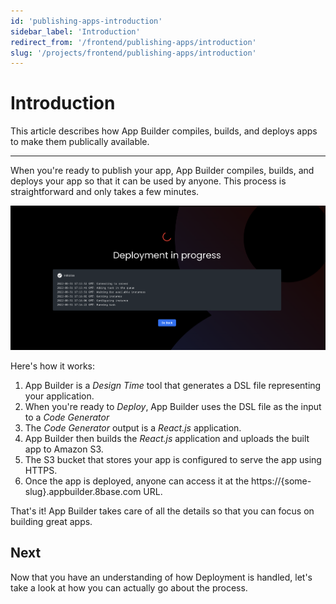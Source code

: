 ```yaml
---
id: 'publishing-apps-introduction'
sidebar_label: 'Introduction'
redirect_from: '/frontend/publishing-apps/introduction'
slug: '/projects/frontend/publishing-apps/introduction'
---
```


# Introduction

This article describes how App Builder compiles, builds, and deploys apps to make them publically available.

---

When you're ready to publish your app, App Builder compiles, builds, and deploys your app so that it can be used by anyone. This process is straightforward and only takes a few minutes.

![App Builder deployment](./_images/ab-publishing-apps-introduction-1.png)

Here's how it works:

1. App Builder is a _Design Time_ tool that generates a DSL file representing your application.
2. When you're ready to _Deploy_, App Builder uses the DSL file as the input to a _Code Generator_
3. The _Code Generator_ output is a _React.js_ application.
4. App Builder then builds the _React.js_ application and uploads the built app to Amazon S3.
5. The S3 bucket that stores your app is configured to serve the app using HTTPS.
6. Once the app is deployed, anyone can access it at the https://{some-slug}.appbuilder.8base.com URL.

That's it! App Builder takes care of all the details so that you can focus on building great apps.

## Next

Now that you have an understanding of how Deployment is handled, let's take a look at how you can actually go about the process.
